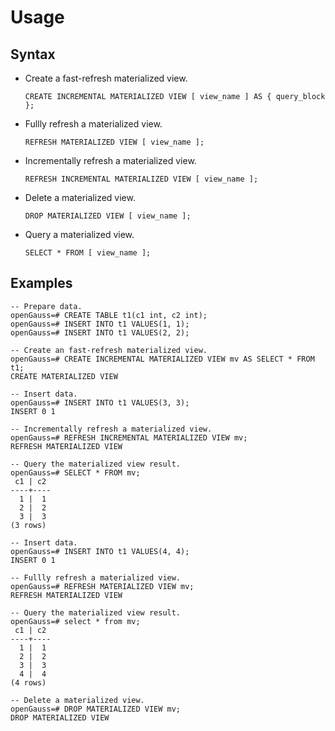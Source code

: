 # Usage<a name="EN-US_TOPIC_0295970208"></a>

## Syntax<a name="section1980464963719"></a>

-   Create a fast-refresh materialized view.

    ```
    CREATE INCREMENTAL MATERIALIZED VIEW [ view_name ] AS { query_block }; 
    ```


-   Fullly refresh a materialized view.

    ```
    REFRESH MATERIALIZED VIEW [ view_name ];
    ```


-   Incrementally refresh a materialized view.

    ```
    REFRESH INCREMENTAL MATERIALIZED VIEW [ view_name ];
    ```


-   Delete a materialized view.

    ```
    DROP MATERIALIZED VIEW [ view_name ];
    ```


-   Query a materialized view.

    ```
    SELECT * FROM [ view_name ];
    ```


## Examples<a name="section1433113611463"></a>

```
-- Prepare data.
openGauss=# CREATE TABLE t1(c1 int, c2 int);
openGauss=# INSERT INTO t1 VALUES(1, 1);
openGauss=# INSERT INTO t1 VALUES(2, 2);

-- Create an fast-refresh materialized view.
openGauss=# CREATE INCREMENTAL MATERIALIZED VIEW mv AS SELECT * FROM t1;
CREATE MATERIALIZED VIEW

-- Insert data.
openGauss=# INSERT INTO t1 VALUES(3, 3);
INSERT 0 1

-- Incrementally refresh a materialized view.
openGauss=# REFRESH INCREMENTAL MATERIALIZED VIEW mv;
REFRESH MATERIALIZED VIEW

-- Query the materialized view result.
openGauss=# SELECT * FROM mv;
 c1 | c2 
----+----
  1 |  1
  2 |  2
  3 |  3
(3 rows)

-- Insert data.
openGauss=# INSERT INTO t1 VALUES(4, 4);
INSERT 0 1

-- Fullly refresh a materialized view.
openGauss=# REFRESH MATERIALIZED VIEW mv;
REFRESH MATERIALIZED VIEW

-- Query the materialized view result.
openGauss=# select * from mv;
 c1 | c2 
----+----
  1 |  1
  2 |  2
  3 |  3
  4 |  4
(4 rows)

-- Delete a materialized view.
openGauss=# DROP MATERIALIZED VIEW mv;
DROP MATERIALIZED VIEW
```

